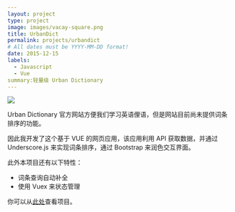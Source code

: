 ```yaml
---
layout: project
type: project
image: images/vacay-square.png
title: UrbanDict  
permalink: projects/urbandict
# All dates must be YYYY-MM-DD format!
date: 2015-12-15
labels:
  - Javascript
  - Vue
summary:轻量级 Urban Dictionary
---
```


<img class="ui medium right floated rounded image" src="../images/vacay-home-page.png">

Urban Dictionary 官方网站方便我们学习英语俚语，但是网站目前尚未提供词条排序的功能。

因此我开发了这个基于 VUE 的网页应用，该应用利用 API 获取数据，并通过 Underscore.js 来实现词条排序，通过 Bootstrap 来润色交互界面。

此外本项目还有以下特性：
- 词条查询自动补全
- 使用 Vuex 来状态管理

你可以从[此处]()查看项目。
